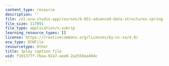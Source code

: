 ```yaml
---
content_type: resource
description: ''
file: /ol-ocw-studio-app/courses/6-851-advanced-data-structures-spring-2012/f101377f7baa92a7aee02a2558aa404c_L7ywsci9ujo.srt
file_size: 117091
file_type: application/x-subrip
learning_resource_types: []
license: https://creativecommons.org/licenses/by-nc-sa/4.0/
ocw_type: OCWFile
resourcetype: Other
title: 3play caption file
uid: f101377f-7baa-92a7-aee0-2a2558aa404c
---
```

